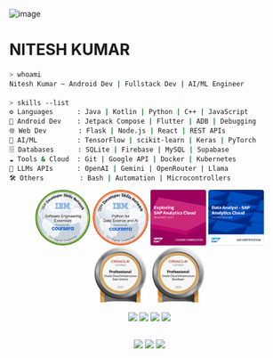 <img width="1325" height="21" alt="image" src="https://github.com/user-attachments/assets/84a3c051-7755-4176-ac30-2c07025b961d" /><p align="center">
  <h1><strong>NITESH KUMAR</strong>
  </h1> 
</p>

```bash
> whoami
Nitesh Kumar ~ Android Dev | Fullstack Dev | AI/ML Engineer

> skills --list
⚙️ Languages      : Java | Kotlin | Python | C++ | JavaScript
📱 Android Dev    : Jetpack Compose | Flutter | ADB | Debugging
🌐 Web Dev        : Flask | Node.js | React | REST APIs
🧠 AI/ML          : TensorFlow | scikit-learn | Keras | PyTorch
🗄️ Databases      : SQLite | Firebase | MySQL | Supabase
☁️ Tools & Cloud  : Git | Google API | Docker | Kubernetes
🤖 LLMs APIs      : OpenAI | Gemini | OpenRouter | Llama
🛠️ Others         : Bash | Automation | Microcontrollers
```


</p>
<p align="center">
<!-- Earned Badges -->
<a href="https://www.credly.com/badges/ff15c520-a338-4df8-9f34-439e2239e671/public_url"><img src="https://github.com/daemon-001/daemon-001/blob/main/Badges/IBM_SE_Essentials.png" width="100px"></a>
<a href="https://www.credly.com/badges/76b5b68c-576b-4882-ad84-eb798d29d70a/public_url"><img src="https://github.com/daemon-001/daemon-001/blob/main/Badges/IBM Python for Data Science and AI.png" width="100px"></a>
<a href="https://badger.learning.sap.com/verify/xihed-dacum-nacik-hacad-rusec"><img src="https://github.com/daemon-001/daemon-001/blob/main/Badges/SAP_AC.png" width="100px"></a>
<a href="https://www.credly.com/badges/30b28ea0-dbb4-460f-bb2e-964d8a5da116/public_url"><img src="https://github.com/daemon-001/daemon-001/blob/main/Badges/SAP_DataAnalyst.png" width="100px"></a>
<a href="https://catalog-education.oracle.com/pls/certview/sharebadge?id=F14D849B751AA6E67FFB2163211093FEAEEDC6B6C598EBB72AA1FA1D611D6B82"><img src="https://github.com/daemon-001/daemon-001/blob/main/Badges/OCI_DS.png" width="100px"></a>
<a href="https://catalog-education.oracle.com/pls/certview/sharebadge?id=F14D849B751AA6E67FFB2163211093FE4A62F8AD26FB39E9666F49C54A0EA4F2"><img src="https://github.com/daemon-001/daemon-001/blob/main/Badges/OCI-Dev.png" width="100px"></a>
</p>

<p align="center">
  <!-- HacktoberFest Overview -->
<a href="https://www.holopin.io/@daemon001#"><img src="https://holopin.me/daemon001" height="220px"/></a>
  <!-- Profile Overview -->
  <img src="https://github-profile-summary-cards.vercel.app/api/cards/profile-details?username=daemon-001&theme=radical" height="200px"/>
  <!-- Language & Repo Stats -->
  <img src="https://github-profile-summary-cards.vercel.app/api/cards/most-commit-language?username=daemon-001&theme=radical" height="200px"/>
  <img src="https://github-profile-summary-cards.vercel.app/api/cards/productive-time?username=daemon-001&theme=radical&utcOffset=5.5" height="200px"/>
</p>


<!-- Social Section -->
##  

<p align="center">
  <a href="https://www.linkedin.com/in/daemon001/"><img src="https://img.shields.io/badge/LinkedIn-0A66C2?style=for-the-badge&logo=linkedin&logoColor=white"/></a> 
  <a href="mailto:nitesh.kumar4work@gmail.com"><img src="https://img.shields.io/badge/Email-D14836?style=for-the-badge&logo=gmail&logoColor=white"/></a>
  <a href="https://buymeacoffee.com/daemon001"><img src="https://img.shields.io/badge/-Buy_me_a_coffee-FECC00?style=for-the-badge&logo=buymeacoffee&logoColor=black"/></a>
</p>



